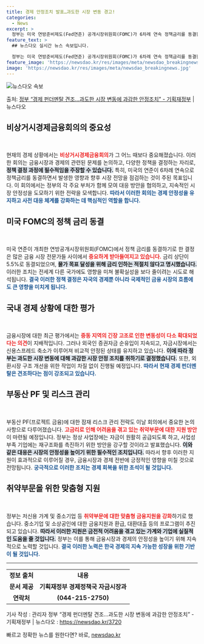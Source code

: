 ```yaml
---
title: 경제 안정조치 발표…과도한 시장 변동 경고!
categories:
  - News
excerpt: >
  정부는 미국 연방준비제도(Fed연준) 공개시장위원회(FOMC)가 6차례 연속 정책금리를 동결한 것에 대해 금…
feature_text: >
  ## 뉴스다오 실시간 뉴스 속보입니다.

  정부는 미국 연방준비제도(Fed연준) 공개시장위원회(FOMC)가 6차례 연속 정책금리를 동결한 것에 대해 금…
feature_image: 'https://newsdao.kr/res/images/meta/newsdao_breakingnews.jpg'
image: 'https://newsdao.kr/res/images/meta/newsdao_breakingnews.jpg'
---
```


![뉴스다오 속보](https://newsdao.kr/res/images/meta/newsdao_breakingnews.jpg)

<p>출처: <a href="https://newsdao.kr/3720" rel="dofollow">정부 “경제 펀더멘탈 견조…과도한 시장 변동에 과감한 안정조치” - 기획재정부</a> | 뉴스다오</p>

<h2 data-ke-size="size26">비상거시경제금융회의의 중요성</h2>

<p data-ke-size="size16">&nbsp;</p> 

현재의 경제 상황에서는 <b><span style="color: #ee2323;">비상거시경제금융회의</span></b>가 그 어느 때보다 중요해졌습니다. 이러한 회의는 금융시장과 경제의 관련된 문제를 논의하고, 다양한 정책을 결정하는 자리로, <b><span style="background-color: #21538527;">정책 결정 과정에 필수적임을 주장할 수 있습니다.</span></b> 특히, 미국의 연준이 6차례 연속으로 정책금리를 동결하면서 발생한 영향과 향후 시장 전망을 점검하는 것이 주된 목표입니다. 이 회의에서는 정부의 각 주요 부처가 함께 모여 대응 방안을 협의하고, 지속적인 시장 안정성을 도모하기 위한 전략을 모색합니다. <b><span style="color: #1a5490;">따라서 이러한 회의는 경제 안정성을 유지하고 사전 대응 체계를 강화하는 데 핵심적인 역할을 합니다.</span></b> 

<h2 data-ke-size="size26">미국 FOMC의 정책 금리 동결</h2>

<p data-ke-size="size16">&nbsp;</p> 

미국 연준이 개최한 연방공개시장위원회(FOMC)에서 정책 금리를 동결하기로 한 결정은 많은 금융 시장 전문가들 사이에서 <b><span style="color: #ee2323;">중요하게 받아들여지고 있습니다.</span></b> 금리 상단이 5.5%로 동결되었으며, <b><span style="background-color: #21538527;">물가 목표 달성을 위해 금리 인하는 적절치 않다고 명시했습니다.</span></b> 이러한 조치는 전세계 다른 국가에도 영향을 미쳐 불확실성을 보다 줄이려는 시도로 해석됩니다. <b><span style="color: #1a5490;">결국 이러한 정책 결정은 자국의 경제뿐 아니라 국제적인 금융 시장의 흐름에도 큰 영향을 미치게 됩니다.</span></b> 

<h2 data-ke-size="size26">국내 경제 상황에 대한 평가</h2>

<p data-ke-size="size16">&nbsp;</p> 

금융시장에 대한 최근 평가에서는 <b><span style="color: #ee2323;">중동 지역의 긴장 고조로 인한 변동성이 다소 확대되었다는 의견</span></b>이 지배적입니다. 그러나 외국인 증권자금 순유입이 지속되고, 자금시장에서는 신용스프레드 축소가 이루어져 비교적 안정된 상태를 유지하고 있습니다. <b><span style="background-color: #21538527;">이에 따라 정부는 과도한 시장 변동에 대해 과감한 시장 안정 조치를 취하기로 결정했습니다.</span></b> 또한, 외환시장 구조 개선을 위한 작업이 차질 없이 진행될 예정입니다. <b><span style="color: #1a5490;">따라서 현재 경제 펀더멘탈은 견조하다는 점이 강조되고 있습니다.</span></b> 

<h2 data-ke-size="size26">부동산 PF 및 리스크 관리</h2>

<p data-ke-size="size16">&nbsp;</p> 

부동산 PF(프로젝트 금융)에 대한 잠재 리스크 관리 전략도 이날 회의에서 중요한 논의 사항으로 다루어졌습니다. <b><span style="color: #ee2323;">고금리로 인해 어려움을 겪고 있는 취약부문에 대한 지원 방안</span></b>이 마련될 예정입니다. 정부는 정상 사업장에는 자금이 원활히 공급되도록 하고, 사업성 부족 기업에는 재구조화를 촉진하기 위한 방안을 강구할 것이라고 발표했습니다. <b><span style="background-color: #21538527;">이와 같은 대응은 시장의 안정성을 높이기 위한 필수적인 조치입니다.</span></b> 따라서 향후 이러한 지원이 효과적으로 이루어질 경우, 금융시장과 경제 전반에 긍정적인 영향을 미칠 것으로 전망됩니다. <b><span style="color: #1a5490;">궁극적으로 이러한 조치는 경제 회복을 위한 초석이 될 것입니다.</span></b> 

<h2 data-ke-size="size26">취약부문을 위한 맞춤형 지원</h2>

<p data-ke-size="size16">&nbsp;</p> 

정부는 저신용 가계 및 중소기업 등 <b><span style="color: #ee2323;">취약부문에 대한 맞춤형 금융지원을 강화</span></b>하기로 했습니다. 중소기업 및 소상공인에 대한 금융지원과 환급, 대환대출 등의 프로그램이 추진되고 있습니다. <b><span style="background-color: #21538527;">따라서 이러한 지원은 금전적 어려움을 겪고 있는 가계와 기업에 실질적인 도움을 줄 것입니다.</span></b> 정부는 이를 통해 금융시장과 경제의 안정성을 높이기 위해 지속적으로 노력할 것입니다. <b><span style="color: #1a5490;">결국 이러한 노력은 한국 경제의 지속 가능한 성장을 위한 기반이 될 것입니다.</span></b> 

<p data-ke-size="size16"></p>

<hr>

<table>
<tr>
<td style="text-align: center; height: 17px;"><b>정보 출처</b></td>
<td style="text-align: center; height: 17px;"><b>내용</b></td>
</tr>
<tr>
<td style="text-align: center; height: 17px;"><b>문서 제공</b></td>
<td style="text-align: center; height: 17px;"><b>기획재정부 경제정책국 자금시장과</b></td>
</tr>
<tr>
<td style="text-align: center; height: 17px;"><b>연락처</b></td>
<td style="text-align: center; height: 17px;"><b>(044-215-2750)</b></td>
</tr>
</table>

<p data-ke-size="size16"></p>

기사 작성 : 관리자 정부 “경제 펀더멘탈 견조…과도한 시장 변동에 과감한 안정조치” - 기획재정부 | 뉴스다오  : https://newsdao.kr/3720 

빠르고 정확한 뉴스를 원한다면? 바로, <a href="https://newsdao.kr" rel="dofollow">newsdao.kr</a>



